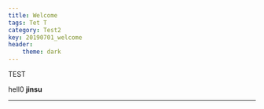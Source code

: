 ```yaml
---
title: Welcome
tags: Tet T
category: Test2
key: 20190701_welcome
header:
    theme: dark
---
```


TEST

hell0
**jinsu**
<!--more-->

---